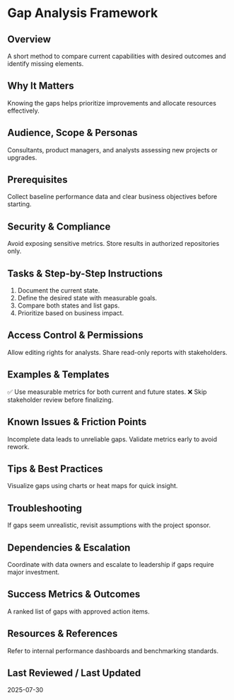 # Gap Analysis Framework

## Overview
A short method to compare current capabilities with desired outcomes and identify missing elements.

## Why It Matters
Knowing the gaps helps prioritize improvements and allocate resources effectively.

## Audience, Scope & Personas
Consultants, product managers, and analysts assessing new projects or upgrades.

## Prerequisites
Collect baseline performance data and clear business objectives before starting.

## Security & Compliance
Avoid exposing sensitive metrics. Store results in authorized repositories only.

## Tasks & Step-by-Step Instructions
1. Document the current state.
2. Define the desired state with measurable goals.
3. Compare both states and list gaps.
4. Prioritize based on business impact.

## Access Control & Permissions
Allow editing rights for analysts. Share read-only reports with stakeholders.

## Examples & Templates
✅ Use measurable metrics for both current and future states.
❌ Skip stakeholder review before finalizing.

## Known Issues & Friction Points
Incomplete data leads to unreliable gaps. Validate metrics early to avoid rework.

## Tips & Best Practices
Visualize gaps using charts or heat maps for quick insight.

## Troubleshooting
If gaps seem unrealistic, revisit assumptions with the project sponsor.

## Dependencies & Escalation
Coordinate with data owners and escalate to leadership if gaps require major investment.

## Success Metrics & Outcomes
A ranked list of gaps with approved action items.

## Resources & References
Refer to internal performance dashboards and benchmarking standards.

## Last Reviewed / Last Updated
2025-07-30

